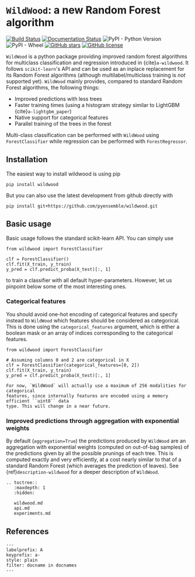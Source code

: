 # `WildWood`: a new Random Forest algorithm

[![Build Status](https://travis-ci.com/pyensemble/wildwood.svg?branch=master)](https://travis-ci.com/pyensemble/wildwood)
[![Documentation Status](https://readthedocs.org/projects/wildwood/badge/?version=latest)](https://wildwood.readthedocs.io/en/latest/?badge=latest)
![PyPI - Python Version](https://img.shields.io/pypi/pyversions/wildwood)
![PyPI - Wheel](https://img.shields.io/pypi/wheel/wildwood)
[![GitHub stars](https://img.shields.io/github/stars/pyensemble/wildwood)](https://github.com/pyensemble/wildwood/stargazers)
[![GitHub license](https://img.shields.io/github/license/pyensemble/wildwood)](https://github.com/pyensemble/wildwood/blob/master/LICENSE)


`WildWood` is a python package providing improved random forest algorithms for 
multiclass classification and regression introduced in {cite}`a-wildwood`.
It follows `scikit-learn`'s API and can be used as an inplace replacement for its 
Random Forest algorithms (although multilabel/multiclass training is *not* supported yet).
`WildWood` mainly provides, compared to standard Random Forest algorithms, the 
following things: 

- Improved predictions with less trees
- Faster training times (using a histogram strategy similar to LightGBM {cite}`a-lightgbm_paper`)
- Native support for categorical features
- Parallel training of the trees in the forest 

Multi-class classification can be performed with `WildWood` using `ForestClassifier` 
while regression can be performed with `ForestRegressor`.

## Installation

The easiest way to install wildwood is using pip
```{code-block} bash
pip install wildwood
```
But you can also use the latest development from github directly with
```{code-block} bash
pip install git+https://github.com/pyensemble/wildwood.git
```

## Basic usage

Basic usage follows the standard scikit-learn API. You can simply use
```{code-block} python
from wildwood import ForestClassifier

clf = ForestClassifier()
clf.fit(X_train, y_train)
y_pred = clf.predict_proba(X_test)[:, 1]
```
to train a classifier with all default hyper-parameters.
However, let us pinpoint below some of the most interesting ones.

### Categorical features

You should avoid one-hot encoding of categorical features and specify instead to 
`WildWood` which features should be considered as categorical. 
This is done using the `categorical_features` argument, which is either a boolean mask 
or an array of indices corresponding to the categorical features.

```{code-block} python
from wildwood import ForestClassifier

# Assuming columns 0 and 2 are categorical in X
clf = ForestClassifier(categorical_features=[0, 2])
clf.fit(X_train, y_train)
y_pred = clf.predict_proba(X_test)[:, 1]
```

```{warning}
For now, `WildWood` will actually use a maximum of 256 modalities for categorical 
features, since internally features are encoded using a memory efficient ``uint8`` data 
type. This will change in a near future.
```

### Improved predictions through aggregation with exponential weights

By default (`aggregation=True`) the predictions produced by `WildWood` are an 
aggregation with exponential weights (computed on out-of-bag samples) of the predictions
given by all the possible prunings of each tree. This is computed exactly and very 
efficiently, at a cost nearly similar to that of a standard Random Forest (which 
averages the prediction of leaves).
See {ref}`description-wildwood` for a deeper description of `WildWood`.


```{eval-rst}
.. toctree::
   :maxdepth: 1
   :hidden:

   wildwood.md
   api.md
   experiments.md
```

## References

```{bibliography} biblio.bib
---
labelprefix: A
keyprefix: a-
style: plain
filter: docname in docnames
---
